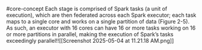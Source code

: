 #core-concept
Each stage is comprised of Spark tasks (a unit of execution), which are then federated across each Spark executor; each task maps to a single core and works on a single partition of data (Figure 2-5). As such, an executor with 16 cores can have 16 or more tasks working on 16 or more partitions in parallel, making the execution of Spark’s tasks exceedingly parallel!![[Screenshot 2025-05-04 at 11.21.18 AM.png]]
